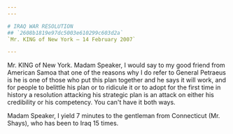 ```yaml
---
---

# IRAQ WAR RESOLUTION
## `2608b1819e97dc5003e610299c603d2a`
`Mr. KING of New York — 14 February 2007`

---
```



Mr. KING of New York. Madam Speaker, I would say to my good friend 
from American Samoa that one of the reasons why I do refer to General 
Petraeus is he is one of those who put this plan together and he says 
it will work, and for people to belittle his plan or to ridicule it or 
to adopt for the first time in history a resolution attacking his 
strategic plan is an attack on either his credibility or his 
competency. You can't have it both ways.

Madam Speaker, I yield 7 minutes to the gentleman from Connecticut 
(Mr. Shays), who has been to Iraq 15 times.